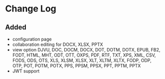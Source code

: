 # Change Log

##
## Added
- configuration page
- collaboration editing for DOCX, XLSX, PPTX
- view option DJVU, DOC, DOCM, DOCX, DOT, DOTM, DOTX, EPUB, FB2, FODT, HTML, MHT, ODT, OTT, OXPS, PDF, RTF, TXT, XPS, XML, CSV, FODS, ODS, OTS, XLS, XLSM, XLSX, XLT, XLTM, XLTX, FODP, ODP, OTP, POT, POTM, POTX, PPS, PPSM, PPSX, PPT, PPTM, PPTX
- JWT support